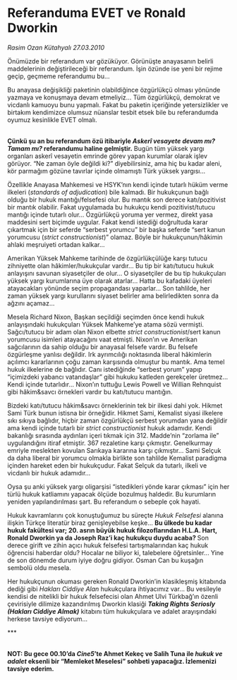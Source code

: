 # Referanduma EVET ve Ronald Dworkin

*Rasim Ozan Kütahyalı 27.03.2010*

<div class="yazi">
<p>Önümüzde bir referandum var gözüküyor. Görünüşte anayasanın belirli maddelerinin değiştirileceği bir referandum. İşin özünde ise yeni bir rejime geçip, geçmeme referandumu bu... </p>
<p>Bu anayasa değişikliği paketinin olabildiğince özgürlükçü olması yönünde yazmaya ve konuşmaya devam etmeliyiz... Tüm özgürlükçü, demokrat ve vicdanlı kamuoyu bunu yapmalı. Fakat bu paketin içeriğinde yetersizlikler ve birtakım kendimizce olumsuz nüanslar tesbit etsek bile bu referandumda oyumuz kesinlikle EVET olmalı.</p>
<p><b><br/>Çünkü şu an bu referandum özü itibariyle <i>Askerî vesayete devam mı? Tamam mı?</i> referandumu haline gelmiştir</b><b>.</b> Bugün tüm yüksek yargı organları askerî vesayetin emrinde görev yapan kurumlar olarak işlev görüyor. “Ne zaman öyle değildi ki?” diyebilirsiniz, ama hiç bu kadar aleni, kör parmağım gözüne tavırlar içinde olmamıştı Türk yüksek yargısı...</p>
<p>Özellikle Anayasa Mahkemesi ve HSYK’nın kendi içinde tutarlı hüküm verme ilkeleri (<i>standards of adjudication</i>) bile kalmadı. Bir hukukçunun bağlı olduğu bir hukuk mantığı/felsefesi olur. Bu mantık son derece katı/pozitivist bir mantık olabilir. Fakat uygulamada bu hukukçu kendi pozitivist/tutucu mantığı içinde tutarlı olur... Özgürlükçü yoruma yer vermez, direkt yasa maddesini sert biçimde uygular. Fakat kendi istediği doğrultuda karar çıkartmak için bir seferde “serbest yorumcu” bir başka seferde “sert kanun yorumcusu (<i>strict constructionist</i>)” olamaz. Böyle bir hukukçunun/hâkimin ahlaki meşruiyeti ortadan kalkar...</p>
<p>Amerikan Yüksek Mahkeme tarihinde de özgürlükçülüğe karşı tutucu zihniyette olan hâkimler/hukukçular vardır... Bu tip bir katı/tutucu hukuk anlayışını savunan siyasetçiler de olur... O siyasetçiler de bu tip hukukçuları yüksek yargı kurumlarına üye olarak atarlar... Hatta bu kafadaki üyeleri atayacakları yönünde seçim propagandası yaparlar... Son tahlilde, her zaman yüksek yargı kurullarını siyaset belirler ama belirledikten sonra da ağzını açamaz...</p>
<p>Mesela Richard Nixon, Başkan seçildiği seçimden önce kendi hukuk anlayışındaki hukukçuları Yüksek Mahkeme’ye atama sözü vermişti. Sağcı/tutucu bir adam olan Nixon elbette <i>strict constructionist</i>/sert kanun yorumcusu isimleri atayacağını vaat etmişti. Nixon’ın ve Amerikan sağcılarının da sahip olduğu bir anayasal felsefe vardır. Bu felsefe özgürleşme yanlısı değildir. Irk ayrımcılığı noktasında liberal hâkimlerin açılımcı kararlarının çoğu zaman karşısında olmuştur bu mantık. Ama temel hukuk ilkelerine de bağlıdır. Canı istediğinde “serbest yorum” yapıp “içimizdeki yabancı vatandaşlar” gibi hukuku katleden gerekçeler üretmez... Kendi içinde tutarlıdır... Nixon’ın tuttuğu Lewis Powell ve Willian Rehnquist gibi hâkim&amp;savcı örnekleri vardır bu katı/tutucu mantığın.</p>
<p>Bizdeki katı/tutucu hâkim&amp;savcı örneklerinin tek bir ilkesi dahi yok. Hikmet Sami Türk bunun istisna bir örneğidir. Hikmet Sami, Kemalist siyasi ilkelere sıkı sıkıya bağlıdır, hiçbir zaman özgürlükçü serbest yorumdan yana değildir ama kendi içinde tutarlı bir <i>strict constructionist</i> hukuk adamıdır. Kendi bakanlığı sırasında aydınları içeri tıkmak için 312. Madde’nin “zorlama ile” uygulandığını itiraf etmiştir. 367 rezaletine karşı çıkmıştır. Genelkurmay emriyle meslekten kovulan Sarıkaya kararına karşı çıkmıştır... Sami Selçuk da daha liberal bir yorumcu olmakla birlikte son tahlilde Kemalist paradigma içinden hareket eden bir hukukçudur. Fakat Selçuk da tutarlı, ilkeli ve vicdanlı bir hukuk adamıdır...</p>
<p>Oysa şu anki yüksek yargı oligarşisi “istedikleri yönde karar çıkması” için her türlü hukuk katliamını yapacak ölçüde bozulmuş haldedir. Bu kurumların yeniden yapılandırılması şart. Bu referandum o sebeple çok hayati.</p>
<p>Hukuk kavramlarını çok konuştuğumuz bu süreçte <i>Hukuk Felsefesi</i> alanına ilişkin Türkçe literatür biraz genişleyebilse keşke... <b>Bu ülkede bu kadar hukuk fakültesi var; 20. asrın büyük hukuk filozoflarından H.L.A. Hart, Ronald Dworkin ya da Joseph Raz’i kaç hukukçu duydu acaba? </b>Son derece girift ve zihin açıcı hukuk felsefesi tartışmalarından kaç hukuk öğrencisi haberdar oldu? Hocalar ne biliyor ki, talebelere öğretsinler... Yine de son dönemde durum iyiye doğru gidiyor. Osman Can bu kuşağın sembolü oldu mesela.</p>
<p>Her hukukçunun okuması gereken Ronald Dworkin’in klasikleşmiş kitabında dediği gibi <i>Hakları Ciddiye Alan</i> hukukçulara ihtiyacımız var... Bu vesileyle kendisi de nitelikli bir hukuk felsefecisi olan Ahmet Ulvi Türkbağ’ın özenli çevirisiyle dilimize kazandırılmış Dworkin klasiği <b><i>Taking Rights Seriosly (Hakları Ciddiye Almak)</i></b> kitabını tüm hukukçulara ve adalet arayışındaki herkese tavsiye ediyorum...</p>
<p>***</p>
<p><b><br/>NOT: Bu gece 00.10’da <i>Cine5</i>’te Ahmet Kekeç ve Salih Tuna ile <i>hukuk ve adalet</i> eksenli bir “Memleket Meselesi” sohbeti yapacağız. İzlemenizi tavsiye ederim.</b></p>
</div>
